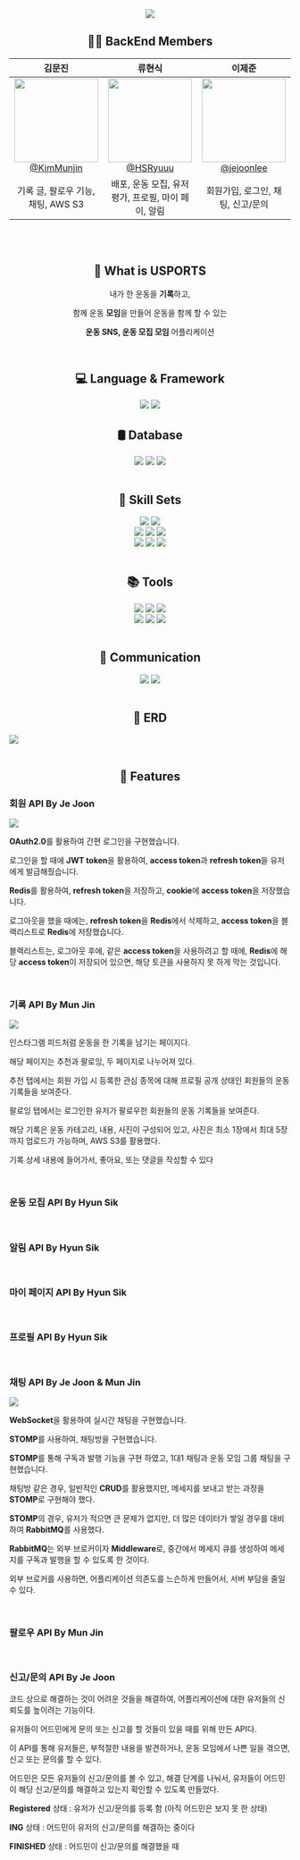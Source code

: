 <div align=center>
  <img src="https://github.com/AnonymousZB14/USports_BE/assets/108650920/8c530b03-ab59-4713-9a39-966586e58a46"/>
</div>


<h2 align=center>🧑‍💻 BackEnd Members</h2>


<div align=center>
	
| **김문진** | **류현식** | **이제준** |
| :------: |  :------: | :------: |
| [<img src="https://avatars.githubusercontent.com/u/115455126?v=4" height=150 width=150> <br/> @KimMunjin](https://github.com/KimMunjin) | [<img src="https://avatars.githubusercontent.com/u/123939272?v=4" height=150 width=150> <br/> @HSRyuuu](https://github.com/HSRyuuu) | [<img src="https://avatars.githubusercontent.com/u/108650920?v=4" height=150 width=150> <br/> @jejoonlee](https://github.com/jejoonlee) |
| 기록 글, 팔로우 기능, 채팅, AWS S3 | 배포, 운동 모집, 유저 평가, 프로필, 마이 페이, 알림 | 회원가입, 로그인, 채팅, 신고/문의 |
	
</div>
<br>
<br>

<h2 align=center>📝 What is USPORTS</h2>
<div align=center>
  <p>내가 한 운동을 <b>기록</b>하고,</p>
  <p>함께 운동 <b>모임</b>을 만들어 운동을 함께 할 수 있는</p>
  <p><b>운동 SNS, 운동 모집 모임</b> 어플리케이션</p>
</div>
<br>

<h2 align=center>💻 Language & Framework</h2>
<div align=center>
	<img src="https://img.shields.io/badge/Java-007396?style=for-the-badge&logo=Conda-Forge&logoColor=white" />
	<img src="https://img.shields.io/badge/Spring-6DB33F?style=for-the-badge&logo=Spring&logoColor=white" />
</div>

<h2 align=center>🛢 Database</h2>
<div align=center>
	<img src="https://img.shields.io/badge/MariaDB-003545?style=for-the-badge&logo=MariaDB&logoColor=white" />
	<img src="https://img.shields.io/badge/Redis-DC382D?style=for-the-badge&logo=Redis&logoColor=white" />
	<img src="https://img.shields.io/badge/MongoDB-47A248?style=for-the-badge&logo=MongoDB&logoColor=white" />
</div>
<br>

<h2 align=center>🎯 Skill Sets</h2>
<div align=center>
  <img src="https://img.shields.io/badge/SpringBoot-6DB33F?style=for-the-badge&logo=SpringBoot&logoColor=white" />
	<img src="https://img.shields.io/badge/SpringSecurity-6DB33F?style=for-the-badge&logo=SpringSecurity&logoColor=white" />
  <br>
  <img src="https://img.shields.io/badge/JWT-0e093d?style=for-the-badge" />
  <img src="https://img.shields.io/badge/OAuth2-000000?style=for-the-badge" />
  <img src="https://img.shields.io/badge/SSE-160b7a?style=for-the-badge" />
  <br>
  <img src="https://img.shields.io/badge/Websocket-cc8812?style=for-the-badge" />
  <img src="https://img.shields.io/badge/STOMP-d10606?style=for-the-badge" />
  <img src="https://img.shields.io/badge/RabbitMQ-ff6a00?style=for-the-badge" />
</div>
<br>

<h2 align=center>📚 Tools</h2>
<div align=center>
  <img src="https://img.shields.io/badge/IntelliJIDEA-000000?style=for-the-badge&logo=IntelliJIDEA&logoColor=white" />
  <img src="https://img.shields.io/badge/GitHub-181717?style=for-the-badge&logo=GitHub&logoColor=white" />
 	<img src="https://img.shields.io/badge/DBeaver-382923?style=for-the-badge&logo=DBeaver&logoColor=white" />
  <br>
 	<img src="https://img.shields.io/badge/AWS-232F3E?style=for-the-badge&logo=AmazonAWS&logoColor=white" />
  <img src="https://img.shields.io/badge/AmazoneEC2-FF9900?style=for-the-badge&logo=AmazoneEC2&logoColor=white" />
  <img src="https://img.shields.io/badge/AmazoneS3-569A31?style=for-the-badge&logo=AmazoneS3&logoColor=white" />
</div>
<br>

<h2 align=center>💭 Communication</h2>
<div align=center>
  <img src="https://img.shields.io/badge/Slack-e827f2?style=for-the-badge" />
  <img src="https://img.shields.io/badge/ZEP-a127f2?style=for-the-badge" />
</div>
<br>

<h2 align=center>🧮 ERD</h2>
<img src="https://github.com/AnonymousZB14/USports_BE/assets/108650920/82e96fd4-db8d-4aa5-847c-0e1452592e65" />

<br>
<br>

<h2 align=center>📄 Features</h2>

<h3>회원 API By Je Joon</h3>
<img src="https://github.com/AnonymousZB14/USports_BE/assets/108650920/66efc2c6-1ca4-4a91-9b9b-9df329a65dd4" />
<p><b>OAuth2.0</b>를 활용하여 간편 로그인을 구현했습니다.</p>
<p>로그인을 할 때에 <b>JWT token</b>을 활용하여, <b>access token</b>과 <b>refresh token</b>을 유저에게 발급해줬습니다.</p>
<p><b>Redis</b>를 활용하여, <b>refresh token</b>을 저장하고, <b>cookie</b>에 <b>access token</b>을 저장했습니다.</p>
<p>로그아웃을 했을 때에는, <b>refresh token</b>을 <b>Redis</b>에서 삭제하고, <b>access token</b>을 블랙리스트로 <b>Redis</b>에 저장했습니다.</p>
<p>블랙리스트는, 로그아웃 후에, 같은 <b>access token</b>을 사용하려고 할 때에, <b>Redis</b>에 해당 <b>access token</b>이 저장되어 있으면, 해당 토큰을 사용하지 못 하게 막는 것입니다.</p>
<br>

<h3>기록 API By Mun Jin</h3>
<img src="https://github.com/AnonymousZB14/USports_BE/assets/108650920/a68222f4-4d56-457d-a61f-f10c61bcadf0"/>

<p>인스타그램 피드처럼 운동을 한 기록을 남기는 페이지다.</p>
<p>해당 페이지는 추천과 팔로잉, 두 페이지로 나누어져 있다.</p>
<p>추천 탭에서는 회원 가입 시 등록한 관심 종목에 대해 프로필 공개 상태인 회원들의 운동 기록들을 보여준다.</p>
<p>팔로잉 탭에서는 로그인한 유저가 팔로우한 회원들의 운동 기록들을 보여준다.</p>
<p>해당 기록은 운동 카테고리, 내용, 사진이 구성되어 있고, 사진은 최소 1장에서 최대 5장까지 업로드가 가능하며, AWS S3를 활용했다.</p>
<p>기록 상세 내용에 들어가서, 좋아요, 또는 댓글을 작성할 수 있다</p>
<br>

<h3>운동 모집 API By Hyun Sik</h3>
<br>

<h3>알림 API By Hyun Sik</h3>
<br>

<h3>마이 페이지 API By Hyun Sik</h3>
<br>

<h3>프로필 API By Hyun Sik</h3>
<br>

<h3>채팅 API By Je Joon & Mun Jin</h3>
<img src="https://github.com/AnonymousZB14/USports_BE/assets/108650920/16f8b617-1c68-481c-a406-f8bf10e6e02c"/>
<p><b>WebSocket</b>을 활용하여 실시간 채팅을 구현했습니다.</p>
<p><b>STOMP</b>를 사용하여, 채팅방을 구현했습니다.</p>
<p><b>STOMP</b>를 통해 구독과 발행 기능을 구현 하였고, 1대1 채팅과 운동 모임 그룹 채팅을 구현했습니다.</p>
<p>채팅방 같은 경우, 일반적인 <b>CRUD</b>를 활용했지만, 메세지를 보내고 받는 과정을 <b>STOMP</b>로 구현해야 했다.</p>
<p><b>STOMP</b>의 경우, 유저가 적으면 큰 문제가 없지만, 더 많은 데이터가 쌓일 경우를 대비하여 <b>RabbitMQ</b>를 사용했다.</p>
<p><b>RabbitMQ</b>는 외부 브로커이자 <b>Middleware</b>로, 중간에서 메세지 큐를 생성하여 메세지를 구독과 발행을 할 수 있도록 한 것이다.</p>
<p>외부 브로커를 사용하면, 어플리케이션 의존도를 느슨하게 만들어서, 서버 부담을 줄일 수 있다.</p>
<br>

<h3>팔로우 API By Mun Jin</h3>
<br>

<h3>신고/문의 API By Je Joon</h3>
<p>코드 상으로 해결하는 것이 어려운 것들을 해결하여, 어플리케이션에 대한 유저들의 신뢰도를 높이려는 기능이다.</p>
<p>유저들이 어드민에게 문의 또는 신고를 할 것들이 있을 때를 위해 만든 API다.</p>
<p>이 API를 통해 유저들은, 부적절한 내용을 발견하거나, 운동 모임에서 나쁜 일을 겪으면, 신고 또는 문의를 할 수 있다.</p>
<p>어드민은 모든 유저들의 신고/문의를 볼 수 있고, 해결 단계를 나눠서, 유저들이 어드민이 해당 신고/문의를 해결하고 있는지 확인할 수 있도록 만들었다.</p>
<p><b>Registered</b> 상태 : 유저가 신고/문의를 등록 함 (아직 어드민은 보지 못 한 상태)</p>
<p><b>ING</b> 상태 : 어드민이 유저의 신고/문의를 해결하는 중이다</p>
<p><b>FINISHED</b> 상태 : 어드민이 신고/문의를 해결했을 때</p>
<br>
